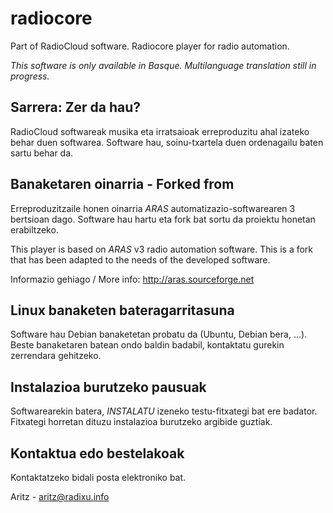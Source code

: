 # radiocore
Part of RadioCloud software. Radiocore player for radio automation.

*This software is only available in Basque. Multilanguage translation still in progress.*

## Sarrera: Zer da hau?
RadioCloud softwareak musika eta irratsaioak erreproduzitu ahal izateko behar duen softwarea. Software hau, soinu-txartela duen ordenagailu baten sartu behar da.

## Banaketaren oinarria - Forked from
Erreproduzitzaile honen oinarria *ARAS* automatizazio-softwarearen 3 bertsioan dago. Software hau hartu eta fork bat sortu da proiektu honetan erabiltzeko.

This player is based on *ARAS* v3 radio automation software. This is a fork that has been adapted to the needs of the developed software.

Informazio gehiago / More info: http://aras.sourceforge.net

## Linux banaketen bateragarritasuna
Software hau Debian banaketetan probatu da (Ubuntu, Debian bera, ...). Beste banaketaren batean ondo baldin badabil, kontaktatu gurekin zerrendara gehitzeko.

## Instalazioa burutzeko pausuak
Softwarearekin batera, *INSTALATU* izeneko testu-fitxategi bat ere badator. Fitxategi horretan dituzu instalazioa burutzeko argibide guztiak.

## Kontaktua edo bestelakoak
Kontaktatzeko bidali posta elektroniko bat.

Aritz - <aritz@radixu.info>

